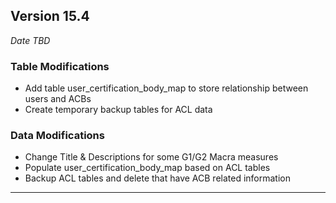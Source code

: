 
## Version 15.4
_Date TBD_

### Table Modifications
* Add table user_certification_body_map to store relationship between users and ACBs
* Create temporary backup tables for ACL data

### Data Modifications
* Change Title & Descriptions for some G1/G2 Macra measures
* Populate user_certification_body_map based on ACL tables
* Backup ACL tables and delete that have ACB related information

---
